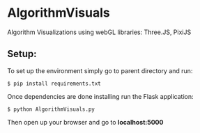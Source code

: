 # AlgorithmVisuals #
Algorithm Visualizations using webGL libraries:
Three.JS, PixiJS

## Setup: ##

To set up the environment simply go to parent directory and run:

`$ pip install requirements.txt`

Once dependencies are done installing run the Flask application:

`$ python AlgorithmVisuals.py`

Then open up your browser and go to __localhost:5000__


